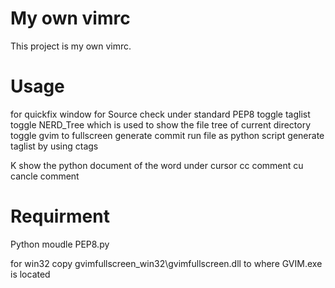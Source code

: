 My own vimrc
============

This project is my own vimrc. 

Usage
=====

<F5> <F6> for quickfix window
<C-F5> for Source check under standard PEP8
<F7> toggle taglist
<F10> toggle NERD_Tree which is used to show the file tree of current directory
<F11> toggle gvim to fullscreen
<C-F11> generate commit
<F12> run file as python script
<C-F12> generate taglist by using ctags

K show the python document of the word under cursor
<leader>cc comment
<leader>cu cancle comment

Requirment
==========

Python moudle PEP8.py

for win32 copy gvimfullscreen_win32\gvimfullscreen.dll to where GVIM.exe is
located
